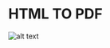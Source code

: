 # HTML TO PDF

![alt text][logo]

[logo]: https://camo.githubusercontent.com/9467ed6a55f73456a7e1dab524b9e77ace230ab1/687474703a2f2f696e63682d63692e6f72672f6769746875622f4d7252696f2f6a735044462e7376673f6272616e63683d6d6173746572 "Logo Title Text"

